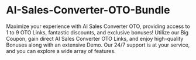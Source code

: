 # AI-Sales-Converter-OTO-Bundle
Maximize your experience with AI Sales Converter OTO, providing access to 1 to 9 OTO Links, fantastic discounts, and exclusive bonuses! Utilize our Big Coupon, gain direct AI Sales Converter OTO Links, and enjoy high-quality Bonuses along with an extensive Demo. Our 24/7 support is at your service, and you can explore a wide array of features.
